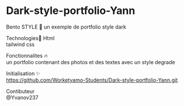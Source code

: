 # Dark-style-portfolio-Yann

Bento STYLE 📝 
un exemple de portfolio style dark

Technologies🚀 
Html  
tailwind css

Fonctionnalites 🔥  
un portfolio contenant des photos et des textes avec un style degrade

Initialisation ✨  
https://github.com/Worketyamo-Students/Dark-style-portfolio-Yann.git

Contibuteur  
@Yvanov237